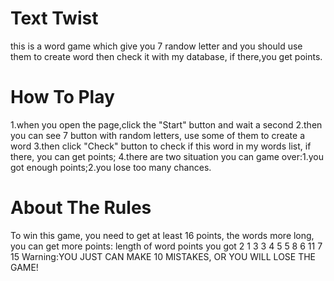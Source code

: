 # Text Twist
this is a word game which give you 7 randow letter and you should use them to create word then check it with my database, 
if there,you get points.

# How To Play
1.when you open the page,click the "Start" button and wait a second
2.then you can see 7 button with random letters, use some of them to create a word 
3.then click "Check" button to check if this word in my words list, if there, you can get points;
4.there are two situation you can game over:1.you got enough points;2.you lose too many chances.

# About The Rules
To win this game, you need to get at least 16 points, the words more long, you can get more points:
length of word               points you got
      2                            1
      3                            3
      4                            5
      5                            8
      6                            11
      7                            15
Warning:YOU JUST CAN MAKE 10 MISTAKES, OR YOU WILL LOSE THE GAME!